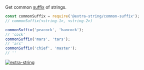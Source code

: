 Get common [suffix] of strings.

```javascript
const commonSuffix = require('@extra-string/common-suffix');
// commonSuffix(<string-1>, <string-2>)

commonSuffix('peacock', 'hancock');
// 'cock'
commonSuffix('mars', 'tars');
// 'ars'
commonSuffix('chief', 'master');
// ''
```


[![extra-string](https://i.imgur.com/y4YVIau.jpg)](https://www.npmjs.com/package/extra-string)

[suffix]: https://en.wikipedia.org/wiki/Suffix
